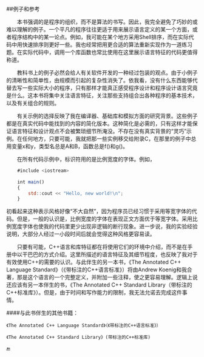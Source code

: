 ##例子和参考



&emsp;&emsp;本书强调的是程序的组织，而不是算法的书写。因此，我完全避免了巧妙的或难以理解的例子。一个平凡的程序往往更适于用来展示语言定义的某一个方面，或者程序结构中的某一论点。例如，我可能在某个地方采用Shell排序，而在实际代码中用快速排序则更好一些。我也经常把用更合适的算法重新实现作为一道练习题。在实际代码中，调用一个库函数也常比使用在这里展示语言特征的代码更值得称道。

&emsp;&emsp;教科书上的例子必然会给人有关软件开发的一种经过包装的观点。由于小例子的清晰性和简单性，由规模而引起的复杂性消失了。依我看，没有什么东西能够代替去写一些实际大小的程序，只有那样才能真正感受程序设计和程序设计语言究竟是什么。这本书将集中关注语言特征，关注那些支持组合出各种程序的基本技术，以及有关组合的规则。

&emsp;&emsp;有关示例的选择反映了我在编译器、基础库和模拟方面的研究背景。这些例子都是在真实代码中能找到的内容的简化版本。这种简化是必需的，只有这样才能保证语言特征和设计观点不会被繁琐细节所淹没。不存在没有真实背景的“灵巧”示例。在任何地方，只要可能，我就把那一些实例移交给附录C，在那里的例子中总用变量x和y，类型名总是A和B，函数总是f()和g()。

&emsp;&emsp;在所有代码示例中，标识符用的是比例宽度的字体。例如，

```javascript
    #include <iostream>
    
    int main()
    {
        std::cout << "Hello, new world!\n";
    }
```

初看起来这种表示风格好像“不大自然”，因为程序员已经习惯于采用等宽字体的代码。但是，一般的认识是，比例宽度的字体在表现正文方面优于等宽字体。采用比例宽度字体也使我的代码里更少出现非逻辑的断行现象。进一步说，我的实验经验说明，大部分人经过一小段时间后就会觉得这种风格更容易读。

&emsp;&emsp;只要有可能，C++语言和库特征都在将使用它们的环境中介绍，而不是在手册中以干巴巴的方式介绍。这里所描述的语言特征及其细节程度，也反映了我对于有效使用C++的需要的认识。与此伴生的另一本书，《The Annotated C++ Language Standard》（《带标注的C++语言标准》）将由Andrew Koenig和我合著，那是这个语言的一个完整定义，并附加一些注释，使之更容易理解。逻辑上说还应该有另一本伴生的书，《The Annotated C++ Standard Library（带标注的C++标准库》）。但是，由于时间和写作能力的限制，我无法允诺去完成这件事情。



####与此书伴生的其他书籍：

    《The Annotated C++ Language Standard》（《带标注的C++语言标准》）
    
    《The Annotated C++ Standard Library》(带标注的C++标准库)
    
🔚